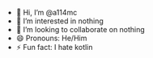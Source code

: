 - 👋 Hi, I’m @a114mc
- 👀 I’m interested in nothing
- 💞️ I’m looking to collaborate on nothing
- 😄 Pronouns: He/Him
- ⚡ Fun fact: I hate kotlin

<!---
Github访问李轩的计数器会403，所以删除。
--->

